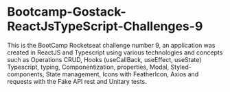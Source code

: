 # Bootcamp-Gostack-ReactJsTypeScript-Challenges-9
  This is the BootCamp Rocketseat challenge number 9, an application was created in ReactJS and Typescript using various technologies and concepts such as Operations CRUD, Hooks (useCallBack, useEffect, useState) Typescript, typing, Componentization, properties, Modal, Styled-components, State management, Icons with FeatherIcon, Axios and requests with the Fake API rest and Unitary tests.
